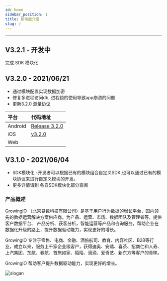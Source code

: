 ```yaml
---
id: home
sidebar_position: 1
title: 新功能介绍
slug: /
---
```


-----

## V3.2.1 - 开发中
完成 SDK 模块化

## V3.2.0 - 2021/06/21  

* 通过模块配置实现数据加密
* 修复多进程访问db, 进程锁的使用导致app崩溃的问题
* 更新3.2.0 [测量协议](/docs/Measurement%20Protocol)

| 平台                       | 代码地址 |
| :-------------------------   | :------   |
| Android | [Release 3.2.0](https://github.com/growingio/growingio-sdk-android-autotracker/tree/1ebc2b4e85e8ceb248a8e79a5abb0ee8bda7dab4) | 
| iOS | [v3.2.0](https://github.com/growingio/growingio-sdk-ios-autotracker/tree/fafc165648834fc006d580aa932d4e8ea5f4a5af) |
| Web | |

## V3.1.0 - 2021/06/04

* SDK模块化 -开发者可以根据已有的模块组合自定义SDK,也可以通过已有的模块协议来进行自定义模块的开发。
* 更多详情请到 各自SDK模块化部分查阅


### 产品概述

GrowingIO （北京易数科技有限公司）是基于用户行为数据的增长平台，国内领先的数据运营解决方案供应商。为产品、运营、市场、数据团队及管理者等，提供客户数据平台、  产品分析、获客分析，智能运营等产品和咨询服务，帮助企业在数据化升级的路上，提升数据驱动能力，实现更好的增长。

GrowingIO 专注于零售、电商、金融、酒旅航司、教育、内容社区、B2B等行业，成立以来，服务上千家企业级客户，获得迪奥、安踏、喜茶、招商仁和人寿、上汽集团、东航、春航、首旅如家、陌陌、滴滴、爱奇艺、新东方等客户的青睐。

GrowingIO 帮助客户提升数据驱动能力，实现更好的增长。

![slogan](https://docs.growingio.com/.gitbook/assets/-LGNxeGABUADKiTWTaEM-LIEN5IgjD_lm1zFG-YX-LIEN8O7RZ9ipiI48vpk45_4_conversion_1_.gif)


